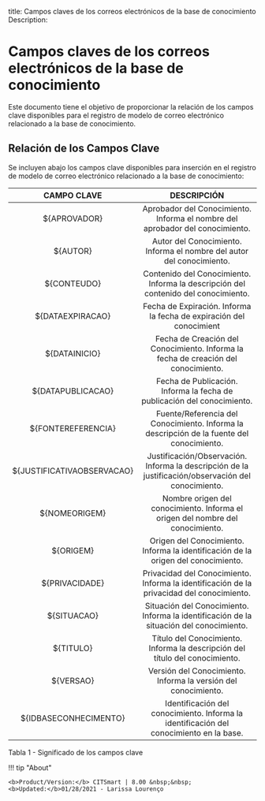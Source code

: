 title:  Campos claves de los correos electrónicos de la base de conocimiento 
Description: 
# Campos claves de los correos electrónicos de la base de conocimiento

Este documento tiene el objetivo de proporcionar la relación de los campos clave disponibles para el registro de modelo de correo electrónico relacionado a la base de conocimiento.

Relación de los Campos Clave
----------------------------

Se incluyen abajo los campos clave disponibles para inserción en el registro de
modelo de correo electrónico relacionado a la base de conocimiento:

|       **CAMPO CLAVE**      |                                           **DESCRIPCIÓN**                                           |
|:--------------------------:|:---------------------------------------------------------------------------------------------------:|
|        ${APROVADOR}        |            Aprobador del Conocimiento. Informa el nombre del aprobador del conocimiento.            |
|          ${AUTOR}          |                Autor del Conocimiento. Informa el nombre del autor del conocimiento.                |
|         ${CONTEUDO}        |          Contenido del Conocimiento. Informa la descripción del contenido del conocimiento.         |
|      ${DATAEXPIRACAO}      |                 Fecha de Expiración. Informa la fecha de expiración del conocimient                 |
|        ${DATAINICIO}       |          Fecha de Creación del Conocimiento. Informa la fecha de creación del conocimiento.         |
|      ${DATAPUBLICACAO}     |               Fecha de Publicación. Informa la fecha de publicación del conocimiento.               |
|     ${FONTEREFERENCIA}     |      Fuente/Referencia del Conocimiento. Informa la descripción de la fuente del conocimiento.      |
| ${JUSTIFICATIVAOBSERVACAO} | Justificación/Observación. Informa la descripción de la justificación/observación del conocimiento. |
|        ${NOMEORIGEM}       |            Nombre origen del conocimiento. Informa el origen del nombre del conocimiento.           |
|          ${ORIGEM}         |          Origen del Conocimiento. Informa la identificación de la origen del conocimiento.          |
|       ${PRIVACIDADE}       |      Privacidad del Conocimiento. Informa la identificación de la privacidad del conocimiento.      |
|         ${SITUACAO}        |       Situación del Conocimiento. Informa la identificación de la situación del conocimiento.       |
|          ${TITULO}         |             Título del Conocimiento. Informa la descripción del título del conocimiento.            |
|          ${VERSAO}         |                    Versión del Conocimiento. Informa la versión del conocimiento.                   |
|    ${IDBASECONHECIMENTO}   |       Identificación del conocimiento. Informa la identificación del conocimiento en la base.       |


Tabla 1 - Significado de los campos clave

!!! tip "About"

    <b>Product/Version:</b> CITSmart | 8.00 &nbsp;&nbsp;
    <b>Updated:</b>01/28/2021 - Larissa Lourenço
